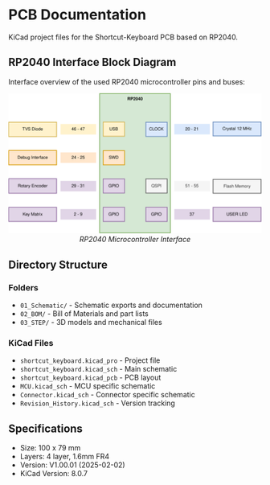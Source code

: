 # PCB Documentation

KiCad project files for the Shortcut-Keyboard PCB based on RP2040.

## RP2040 Interface Block Diagram
Interface overview of the used RP2040 microcontroller pins and buses:

<p align="center">
  <img src="04_Pictures/RP2040 - System Block Diagram.svg" width="600">
  <br>
  <em>RP2040 Microcontroller Interface</em>
</p>

## Directory Structure

### Folders
- `01_Schematic/` - Schematic exports and documentation
- `02_BOM/` - Bill of Materials and part lists
- `03_STEP/` - 3D models and mechanical files

### KiCad Files
- `shortcut_keyboard.kicad_pro` - Project file
- `shortcut_keyboard.kicad_sch` - Main schematic
- `shortcut_keyboard.kicad_pcb` - PCB layout
- `MCU.kicad_sch` - MCU specific schematic
- `Connector.kicad_sch` - Connector specific schematic
- `Revision_History.kicad_sch` - Version tracking

## Specifications
- Size: 100 x 79 mm
- Layers: 4 layer, 1.6mm FR4
- Version: V1.00.01 (2025-02-02)
- KiCad Version: 8.0.7
